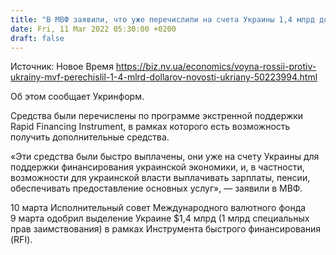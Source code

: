 ```yaml
---
title: "В МВФ заявили, что уже перечислили на счета Украины 1,4 млрд долларов"
date: Fri, 11 Mar 2022 05:30:00 +0200
draft: false
---
```

Источник: Новое Время https://biz.nv.ua/economics/voyna-rossii-protiv-ukrainy-mvf-perechislil-1-4-mlrd-dollarov-novosti-ukriany-50223994.html


Об этом сообщает Укринформ.

Средства были перечислены по программе экстренной поддержки Rapid Financing Instrument, в рамках которого есть возможность получить дополнительные средства.

«Эти средства были быстро выплачены, они уже на счету Украины для поддержки финансирования украинской экономики, и, в частности, возможности для украинской власти выплачивать зарплаты, пенсии, обеспечивать предоставление основных услуг», — заявили в МВФ.

10 марта Исполнительный совет Международного валютного фонда 9 марта одобрил выделение Украине $1,4 млрд (1 млрд специальных прав заимствования) в рамках Инструмента быстрого финансирования (RFI).
